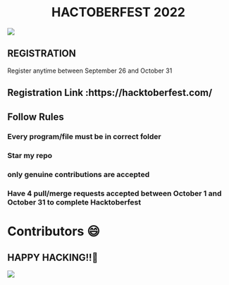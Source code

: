 <H1><center><B>HACTOBERFEST 2022</B> </center> </H1>

  <img src ='https://github.com/Srishti44-g/HACTOBERFEST-2022/blob/main/Hactoberfest2022.png'>
 <H2>REGISTRATION</h2>
  Register anytime between September 26 and October 31
  <h2>Registration Link :https://hacktoberfest.com/ </h2>

  <h2> Follow Rules</h2>
  <h3> Every program/file must be in correct folder</h3>
  <h3> Star my repo </h3>
  <h3> only genuine contributions are accepted</h3> 

  <h3>Have 4 pull/merge requests accepted between October 1 and October 31 to complete Hacktoberfest</h3>

 # Contributors 😄
 ## HAPPY HACKING!!🥳
 <a href="https://github.com/Srishti44-g/HACTOBERFEST-2022-For-all-Begineers/graphs/contributors">
  <img src="https://contrib.rocks/image?repo=Srishti44-g/HACTOBERFEST-2022-For-all-Begineers" />
</a>


